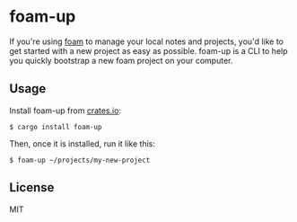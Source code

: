 # foam-up

If you're using [foam](https://foambubble.github.io/) to manage your local notes and projects, you'd like to get started with a new project as easy as possible.
foam-up is a CLI to help you quickly bootstrap a new foam project on your computer.

## Usage

Install foam-up from [crates.io](https://crates.io):

```
$ cargo install foam-up
```

Then, once it is installed, run it like this:

```
$ foam-up ~/projects/my-new-project
```

## License

MIT